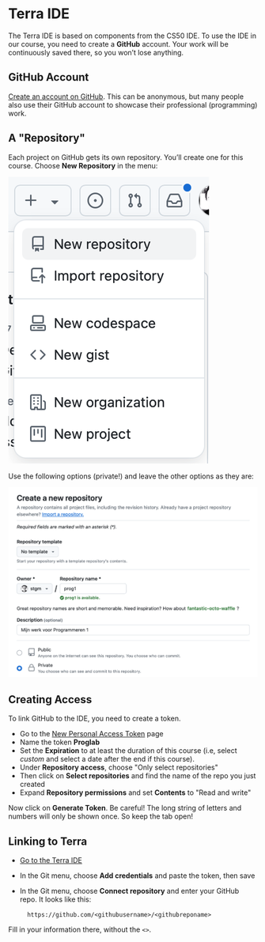 # Terra IDE

The Terra IDE is based on components from the CS50 IDE. To use the IDE in our course, you need to create a **GitHub** account. Your work will be continuously saved there, so you won’t lose anything.

## GitHub Account

[Create an account on GitHub](https://github.com/signup). This can be anonymous, but many people also use their GitHub account to showcase their professional (programming) work.

## A "Repository"

Each project on GitHub gets its own repository. You’ll create one for this course. Choose **New Repository** in the menu:

![](menu.png)

Use the following options (private!) and leave the other options as they are:

![](new.png)

## Creating Access

To link GitHub to the IDE, you need to create a token.

* Go to the [New Personal Access Token](https://github.com/settings/personal-access-tokens/new) page
* Name the token **Proglab**
* Set the **Expiration** to at least the duration of this course (i.e, select _custom_ and select a date after the end if this course).
* Under **Repository access**, choose "Only select repositories"
* Then click on **Select repositories** and find the name of the repo you just created
* Expand **Repository permissions** and set **Contents** to "Read and write"

Now click on **Generate Token**. Be careful! The long string of letters and numbers will only be shown once. So keep the tab open!

## Linking to Terra

* [Go to the Terra IDE](https://ide.proglab.nl/)
* In the Git menu, choose **Add credentials** and paste the token, then save
* In the Git menu, choose **Connect repository** and enter your GitHub repo. It looks like this:

  ```
    https://github.com/<githubusername>/<githubreponame>
  ```

Fill in your information there, without the `<>`.
